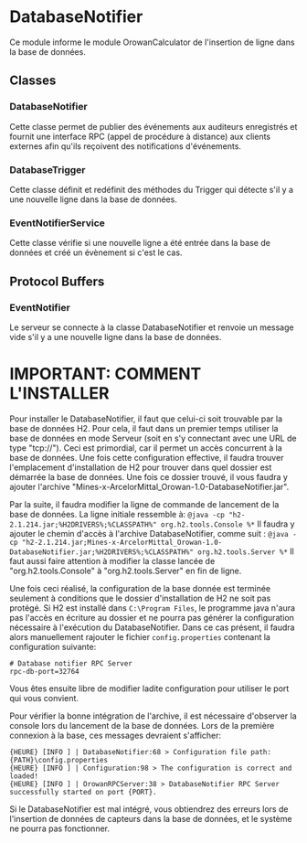 
# DatabaseNotifier

Ce module informe le module OrowanCalculator de l'insertion de ligne dans la base de données.

## Classes
### DatabaseNotifier
Cette classe permet de publier des événements aux auditeurs enregistrés et fournit une interface RPC (appel de procédure à distance) aux clients externes afin qu'ils reçoivent des notifications d'événements.
### DatabaseTrigger
Cette classe définit et redéfinit des méthodes du Trigger qui détecte s'il y a une nouvelle ligne dans la base de données.
### EventNotifierService
Cette classe vérifie si une nouvelle ligne a été entrée dans la base de données et créé un évènement si c'est le cas.
## Protocol Buffers
### EventNotifier
Le serveur se connecte à la classe DatabaseNotifier et renvoie un message vide s'il y a une nouvelle ligne dans la base de données.


# IMPORTANT: COMMENT L'INSTALLER

Pour installer le DatabaseNotifier, il faut que celui-ci soit trouvable par la base de données H2.
Pour cela, il faut dans un premier temps utiliser la base de données en mode Serveur
(soit en s'y connectant avec une URL de type "tcp://"). Ceci est primordial, car il permet un accès concurrent à la base
de données. 
Une fois cette configuration effective, il faudra trouver l'emplacement d'installation de H2 pour trouver dans quel dossier
est démarrée la base de données. Une fois ce dossier trouvé, il vous faudra y ajouter l'archive 
"Mines-x-ArcelorMittal_Orowan-1.0-DatabaseNotifier.jar". 

Par la suite, il faudra modifier la ligne de commande de lancement de la base de données.
La ligne initiale ressemble à:
```@java -cp "h2-2.1.214.jar;%H2DRIVERS%;%CLASSPATH%" org.h2.tools.Console %*```
Il faudra y ajouter le chemin d'accès à l'archive DatabaseNotifier, comme suit :
```@java -cp "h2-2.1.214.jar;Mines-x-ArcelorMittal_Orowan-1.0-DatabaseNotifier.jar;%H2DRIVERS%;%CLASSPATH%" org.h2.tools.Server %*```
Il faut aussi faire attention à modifier la classe lancée de "org.h2.tools.Console" à "org.h2.tools.Server" en fin de ligne.

Une fois ceci réalisé, la configuration de la base donnée est terminée seulement à conditions que le dossier d'installation 
de H2 ne soit pas protégé. Si H2 est installé dans ``C:\Program Files``, le programme java n'aura pas l'accès en écriture au dossier
et ne pourra pas générer la configuration nécessaire à l'exécution du DatabaseNotifier.
Dans ce cas présent, il faudra alors manuellement rajouter le fichier ``config.properties`` contenant la configuration suivante:
```properties
# Database notifier RPC Server
rpc-db-port=32764
```
Vous êtes ensuite libre de modifier ladite configuration pour utiliser le port qui vous convient.

Pour vérifier la bonne intégration de l'archive, il est nécessaire d'observer la console lors du lancement de la base de données.
Lors de la première connexion à la base, ces messages devraient s'afficher:
```
{HEURE} [INFO ] | DatabaseNotifier:68 > Configuration file path: {PATH}\config.properties
{HEURE} [INFO ] | Configuration:98 > The configuration is correct and loaded!
{HEURE} [INFO ] | OrowanRPCServer:38 > DatabaseNotifier RPC Server successfully started on port {PORT}.
```

Si le DatabaseNotifier est mal intégré, vous obtiendrez des erreurs lors de l'insertion de données de capteurs dans 
la base de données, et le système ne pourra pas fonctionner.